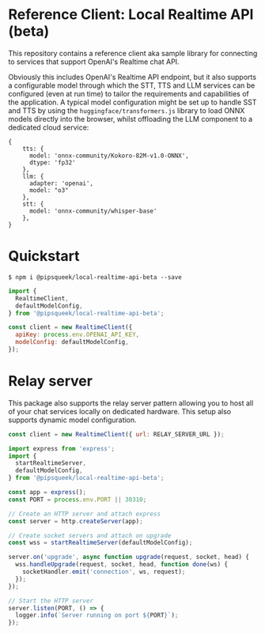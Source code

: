 # Reference Client: Local Realtime API (beta)

This repository contains a reference client aka sample library for connecting
to services that support OpenAI's Realtime chat API.

Obviously this includes OpenAI's Realtime API endpoint, but it also supports a configurable model through which the STT, TTS and LLM services can be configured (even at run time) to tailor the requirements and capabilities of the application. A typical model configuration might be set up to handle SST and TTS by using the `huggingface/transformers.js` library to load ONNX models directly into the browser, whilst offloading the LLM component to a dedicated cloud service:

```
{
    tts: {
      model: 'onnx-community/Kokoro-82M-v1.0-ONNX',
      dtype: 'fp32'
    },
    llm: {
      adapter: 'openai',
      model: "o3"
    },
    stt: {
      model: 'onnx-community/whisper-base'
    },
}
```

# Quickstart

```shell
$ npm i @pipsqueek/local-realtime-api-beta --save
```

```javascript
import {
  RealtimeClient,
  defaultModelConfig,
} from '@pipsqueek/local-realtime-api-beta';

const client = new RealtimeClient({
  apiKey: process.env.OPENAI_API_KEY,
  modelConfig: defaultModelConfig,
});
```

# Relay server

This package also supports the relay server pattern allowing you to host all of your chat services locally on dedicated hardware. This setup also supports dynamic model configuration.

```javascript
const client = new RealtimeClient({ url: RELAY_SERVER_URL });
```

```javascript
import express from 'express';
import {
  startRealtimeServer,
  defaultModelConfig,
} from '@pipsqueek/local-realtime-api-beta';

const app = express();
const PORT = process.env.PORT || 30310;

// Create an HTTP server and attach express
const server = http.createServer(app);

// Create socket servers and attach on upgrade
const wss = startRealtimeServer(defaultModelConfig);

server.on('upgrade', async function upgrade(request, socket, head) {
  wss.handleUpgrade(request, socket, head, function done(ws) {
    socketHandler.emit('connection', ws, request);
  });
});

// Start the HTTP server
server.listen(PORT, () => {
  logger.info(`Server running on port ${PORT}`);
});
```

